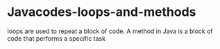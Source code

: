 # Javacodes-loops-and-methods
 loops are used to repeat a block of code. A method in Java is a block of code that performs a specific task
